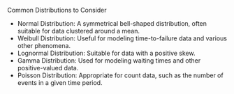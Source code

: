 Common Distributions to Consider

*    Normal Distribution: A symmetrical bell-shaped distribution, often suitable for data clustered around a mean.
*    Weibull Distribution: Useful for modeling time-to-failure data and various other phenomena.
*    Lognormal Distribution: Suitable for data with a positive skew.
*    Gamma Distribution: Used for modeling waiting times and other positive-valued data.
*    Poisson Distribution: Appropriate for count data, such as the number of events in a given time period.

